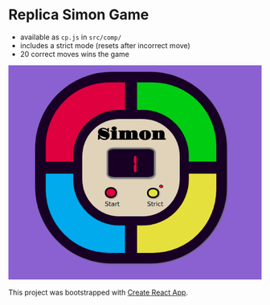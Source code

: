 # Replica Simon Game

- available as `cp.js` in `src/comp/`
- includes a strict mode (resets after incorrect move)
- 20 correct moves wins the game

![Screenshot](./public/screenshot.PNG?raw=true "Project screenshot")



This project was bootstrapped with [Create React App](https://github.com/facebookincubator/create-react-app).
